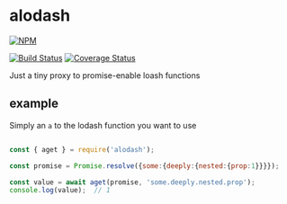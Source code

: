 # alodash

[![NPM](https://nodei.co/npm/alodash.png?compact=true)](https://nodei.co/npm/alodash/)

[![Build Status](https://travis-ci.org/monteslu/alodash.svg?branch=master)](https://travis-ci.org/monteslu/alodash) [![Coverage Status](https://coveralls.io/repos/monteslu/alodash/badge.svg?branch=master)](https://coveralls.io/r/monteslu/alodash?branch=master)


Just a tiny proxy to promise-enable loash functions

## example

Simply an `a` to the lodash function you want to use

```javascript

const { aget } = require('alodash');

const promise = Promise.resolve({some:{deeply:{nested:{prop:1}}}});

const value = await aget(promise, 'some.deeply.nested.prop');
console.log(value);  // 1

```

